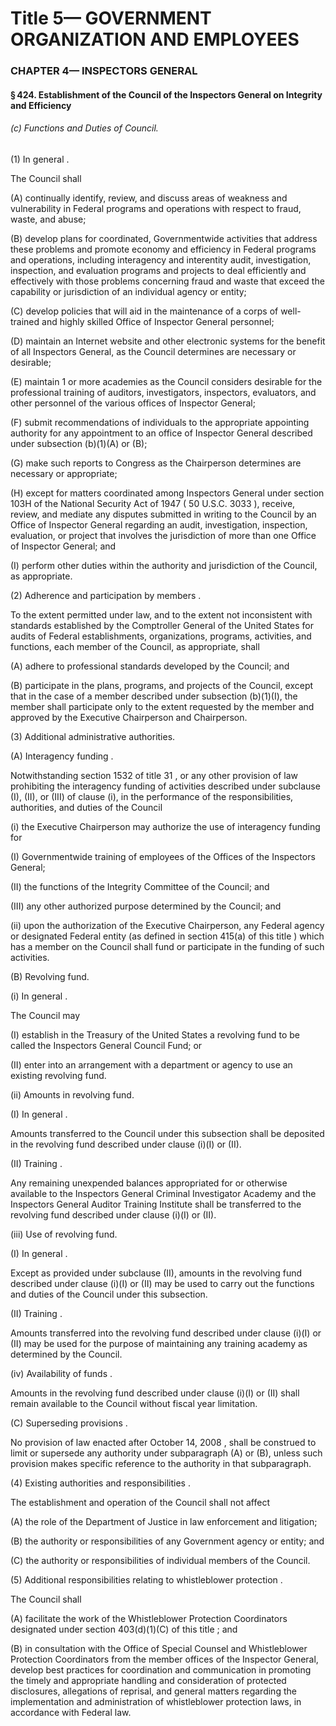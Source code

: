
# Title 5— GOVERNMENT ORGANIZATION AND EMPLOYEES
### CHAPTER 4— INSPECTORS GENERAL
#### § 424. Establishment of the Council of the Inspectors General on Integrity and Efficiency
###### (c) Functions and Duties of Council.

(1) In general .

The Council shall

(A) continually identify, review, and discuss areas of weakness and vulnerability in Federal programs and operations with respect to fraud, waste, and abuse;

(B) develop plans for coordinated, Governmentwide activities that address these problems and promote economy and efficiency in Federal programs and operations, including interagency and interentity audit, investigation, inspection, and evaluation programs and projects to deal efficiently and effectively with those problems concerning fraud and waste that exceed the capability or jurisdiction of an individual agency or entity;

(C) develop policies that will aid in the maintenance of a corps of well-trained and highly skilled Office of Inspector General personnel;

(D) maintain an Internet website and other electronic systems for the benefit of all Inspectors General, as the Council determines are necessary or desirable;

(E) maintain 1 or more academies as the Council considers desirable for the professional training of auditors, investigators, inspectors, evaluators, and other personnel of the various offices of Inspector General;

(F) submit recommendations of individuals to the appropriate appointing authority for any appointment to an office of Inspector General described under subsection (b)(1)(A) or (B);

(G) make such reports to Congress as the Chairperson determines are necessary or appropriate;

(H) except for matters coordinated among Inspectors General under section 103H of the National Security Act of 1947 ( 50 U.S.C. 3033 ), receive, review, and mediate any disputes submitted in writing to the Council by an Office of Inspector General regarding an audit, investigation, inspection, evaluation, or project that involves the jurisdiction of more than one Office of Inspector General; and

(I) perform other duties within the authority and jurisdiction of the Council, as appropriate.

(2) Adherence and participation by members .

To the extent permitted under law, and to the extent not inconsistent with standards established by the Comptroller General of the United States for audits of Federal establishments, organizations, programs, activities, and functions, each member of the Council, as appropriate, shall

(A) adhere to professional standards developed by the Council; and

(B) participate in the plans, programs, and projects of the Council, except that in the case of a member described under subsection (b)(1)(I), the member shall participate only to the extent requested by the member and approved by the Executive Chairperson and Chairperson.

(3) Additional administrative authorities.

(A) Interagency funding .

Notwithstanding section 1532 of title 31 , or any other provision of law prohibiting the interagency funding of activities described under subclause (I), (II), or (III) of clause (i), in the performance of the responsibilities, authorities, and duties of the Council

(i) the Executive Chairperson may authorize the use of interagency funding for

(I) Governmentwide training of employees of the Offices of the Inspectors General;

(II) the functions of the Integrity Committee of the Council; and

(III) any other authorized purpose determined by the Council; and

(ii) upon the authorization of the Executive Chairperson, any Federal agency or designated Federal entity (as defined in section 415(a) of this title ) which has a member on the Council shall fund or participate in the funding of such activities.

(B) Revolving fund.

(i) In general .

The Council may

(I) establish in the Treasury of the United States a revolving fund to be called the Inspectors General Council Fund; or

(II) enter into an arrangement with a department or agency to use an existing revolving fund.

(ii) Amounts in revolving fund.

(I) In general .

Amounts transferred to the Council under this subsection shall be deposited in the revolving fund described under clause (i)(I) or (II).

(II) Training .

Any remaining unexpended balances appropriated for or otherwise available to the Inspectors General Criminal Investigator Academy and the Inspectors General Auditor Training Institute shall be transferred to the revolving fund described under clause (i)(I) or (II).

(iii) Use of revolving fund.

(I) In general .

Except as provided under subclause (II), amounts in the revolving fund described under clause (i)(I) or (II) may be used to carry out the functions and duties of the Council under this subsection.

(II) Training .

Amounts transferred into the revolving fund described under clause (i)(I) or (II) may be used for the purpose of maintaining any training academy as determined by the Council.

(iv) Availability of funds .

Amounts in the revolving fund described under clause (i)(I) or (II) shall remain available to the Council without fiscal year limitation.

(C) Superseding provisions .

No provision of law enacted after October 14, 2008 , shall be construed to limit or supersede any authority under subparagraph (A) or (B), unless such provision makes specific reference to the authority in that subparagraph.

(4) Existing authorities and responsibilities .

The establishment and operation of the Council shall not affect

(A) the role of the Department of Justice in law enforcement and litigation;

(B) the authority or responsibilities of any Government agency or entity; and

(C) the authority or responsibilities of individual members of the Council.

(5) Additional responsibilities relating to whistleblower protection .

The Council shall

(A) facilitate the work of the Whistleblower Protection Coordinators designated under section 403(d)(1)(C) of this title ; and

(B) in consultation with the Office of Special Counsel and Whistleblower Protection Coordinators from the member offices of the Inspector General, develop best practices for coordination and communication in promoting the timely and appropriate handling and consideration of protected disclosures, allegations of reprisal, and general matters regarding the implementation and administration of whistleblower protection laws, in accordance with Federal law.
